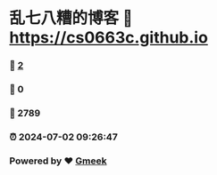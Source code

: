 # 乱七八糟的博客 :link: https://cs0663c.github.io 
### :page_facing_up: [2](https://cs0663c.github.io/tag.html) 
### :speech_balloon: 0 
### :hibiscus: 2789 
### :alarm_clock: 2024-07-02 09:26:47 
### Powered by :heart: [Gmeek](https://github.com/Meekdai/Gmeek)
